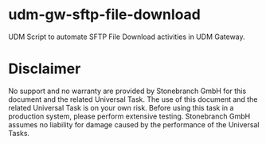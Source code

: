 # udm-gw-sftp-file-download
UDM Script to automate SFTP File Download activities in UDM Gateway.

# Disclaimer
No support and no warranty are provided by Stonebranch GmbH for this document and the related Universal Task. The use of this document and the related Universal Task is on your own risk.
Before using this task in a production system, please perform extensive testing. Stonebranch GmbH assumes no liability for damage caused by the performance of the Universal Tasks.
